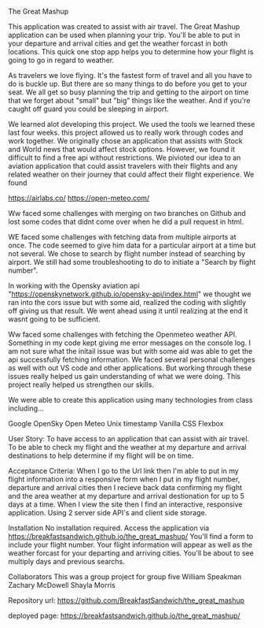 The Great Mashup

This application was created to assist with air travel. 
The Great Mashup application can be used when planning your trip.
You'll be able to put in your departure and arrival cities and get 
the weather forcast in both locations. This quick one stop app helps
you to determine how your flight is going to go in regard to weather.

As travelers we love flying. It's the fastest form of travel and all you
have to do is buckle up. But there are so many things to do before you get 
to your seat. We all get so busy planning the trip and getting to the airport
on time that we forget about "small" but "big" things like the weather. 
And if you're caught off guard you could be sleeping in airport.

We learned alot developing this project. We used the tools we learned these last four weeks.
this project allowed us to really work through codes and work together.
We originally chose an application that assists with Stock and World news that would affect stock options. However, we found it
difficult to find a free api without restrictions. We pivioted our idea to an aviation application that could assist travelers with their flights and 
any related weather on their journey that could affect their flight experience. We found

https://airlabs.co/
https://open-meteo.com/

Ww faced some challenges with merging on two branches on Github and lost some codes that didnt come over when he did a pull request in 
html.

WE faced some challenges with fetching data from multiple airports at once. The code seemed to give him data for a particular airport at a time
but not several. We chose to search by flight number instead of searching by airport. We still had some troubleshooting to do to initiate a "Search
by flight number".

In working with the Opensky aviation api "https://openskynetwork.github.io/opensky-api/index.html" we thought we ran into the cors issue but with some aid, realized the coding with slightly off giving us that 
result. We went ahead using it until realizing at the end it wasnt going to be sufficient.

Ww faced some challenges with fetching the Openmeteo weather API. Something in my code kept giving me error messages on the console log.
I am not sure what the initail issue was but with some aid was able to get the api successfully fetching information. 
We faced several personal challenges as well with out VS code and other applications. But working through these issues really helped us
gain understanding of what we were doing. This project really helped us strengthen our skills. 

We were able to create this application using many technologies
from class including...

Google
OpenSky 
Open Meteo
Unix timestamp
Vanilla CSS
Flexbox

User Story: To have access to an application that can assist with air travel. To be able to check my flight and the weather at my departure and arrival 
destinations to help determine if my flight will be on time. 

Acceptance Criteria:
When I go to the Url link 
then I'm able to put in my flight information into a responsive form
when I put in my flight number, departure and arrival cities
then I recieve back data confirming my flight and the area weather at my
departure and arrival destionation for up to 5 days at a time. 
When I view the site
then I find an interactive, responsive application. Using 2 server side API's 
and client side storage.

Installation
No installation required. Access the application via 
https://breakfastsandwich.github.io/the_great_mashup/
You'll find a form to include your flight number. 
Your flight information will appear as well as the weather forcast
for your departing and arriving cities. 
You'll be about to see multiply days and previous searchs.

Collaborators 
This was a group project for group five
William Speakman
Zachary McDowell
Shayla Morris

Repository url:
https://github.com/BreakfastSandwich/the_great_mashup

deployed page:
https://breakfastsandwich.github.io/the_great_mashup/